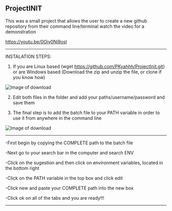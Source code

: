 ProjectINIT
----------------------------------------------------
This was a small project that allows the user to create a new github repository from their command line/terminal
watch the video for a demonstration

https://youtu.be/0Ojy0Nj9osI

----------------------------------------------------
INSTALATION STEPS:
1. If you are Linux based (wget https://github.com/PKyahhh/ProjectInit.git) or are Windows based (Download the zip and unzip the file, or clone if you know how)

  ![Image of download](https://lh3.googleusercontent.com/-sVs5xthbeLY/X4HIZQ6HNfI/AAAAAAAAQ1E/7jrltkbRoYQnSJehsjNcALPjVrUIotApQCK8BGAsYHg/s0/Capture.PNG)

2. Edit both files in the folder and add your paths/username/password and save them

3. The final step is to add the batch file to your PATH variable in order to use it from anywhere in the command line 

![Image of download](https://lh3.googleusercontent.com/-ENXsWaOFC28/X4HMOWONF9I/AAAAAAAAQ2M/l7EUAAgcBygUB2DAjn-2C_e9xR57h1UBACK8BGAsYHg/s0/Capture3.PNG)
***
  -First begin by copying the COMPLETE path to the batch file

  -Next go to your search bar in the computer and search ENV

  -Click on the sugestion and then click on environment variables, located in the bottom right

  -Click on the PATH variable in the top box and click edit

  -Click new and paste your COMPLETE path into the new box

  -Click ok on all of the tabs and you are ready!!!
***  
  
  
  



